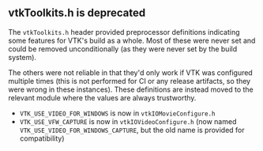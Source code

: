 ## vtkToolkits.h is deprecated

The `vtkToolkits.h` header provided preprocessor definitions indicating some
features for VTK's build as a whole. Most of these were never set and could be
removed unconditionally (as they were never set by the build system).

The others were not reliable in that they'd only work if VTK was configured
multiple times (this is not performed for CI or any release artifacts, so they
were wrong in these instances). These definitions are instead moved to the
relevant module where the values are always trustworthy.

  - `VTK_USE_VIDEO_FOR_WINDOWS` is now in `vtkIOMovieConfigure.h`
  - `VTK_USE_VFW_CAPTURE` is now in `vtkIOVideoConfigure.h` (now named
    `VTK_USE_VIDEO_FOR_WINDOWS_CAPTURE`, but the old name is provided for
    compatibility)
